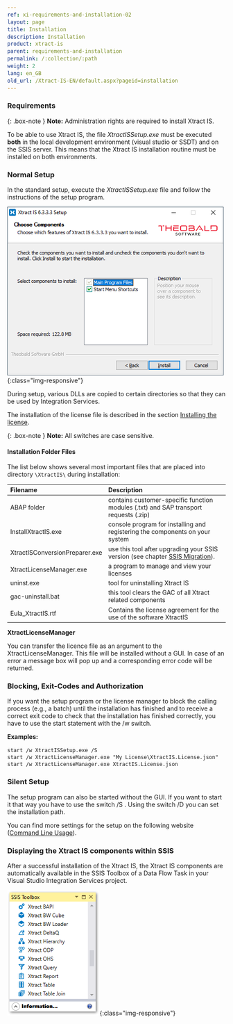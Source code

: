 ```yaml
---
ref: xi-requirements-and-installation-02
layout: page
title: Installation
description: Installation
product: xtract-is
parent: requirements-and-installation
permalink: /:collection/:path
weight: 2
lang: en_GB
old_url: /Xtract-IS-EN/default.aspx?pageid=installation
---
```

### Requirements

{: .box-note }
**Note:** Administration rights are required to install Xtract IS.

To be able to use Xtract IS, the file *XtractISSetup.exe* must be executed **both** in the local development environment (visual studio or SSDT) and on the SSIS server. This means that the Xtract IS installation routine must be installed on both environments.

### Normal Setup

In the standard setup, execute the *XtractISSetup.exe* file and follow the instructions of the setup program.

![XIS_Setup](/img/content/xis/xis_setup-exe.png){:class="img-responsive"}

During setup, various DLLs are copied to certain directories so that they can be used by Integration Services. 

The installation of the license file is described in the section [Installing the license](./installing-the-license).

{: .box-note }
**Note:** All switches are case sensitive.

#### Installation Folder Files
The list below shows several most important files that are placed into directory ``\XtractIS\`` during installation:

|Filename | Description |
|:----|:---|
| ABAP folder | contains customer-specific function modules (.txt) and SAP transport requests (.zip)|
| InstallXtractIS.exe | console program for installing and registering the components on your system|
| XtractISConversionPreparer.exe | use this tool after upgrading your SSIS version (see chapter [SSIS Migration](https://help.theobald-software.com/de/xtract-is/voraussetzungen-und-installation/ssis-migration)).|
| XtractLicenseManager.exe | a program to manage and view your licenses |
| uninst.exe | tool for uninstalling Xtract IS |
| gac-uninstall.bat | this tool clears the GAC of all Xtract related components|
| Eula_XtractIS.rtf | Contains the license agreement for the use of the software XtractIS|




**XtractLicenseManager**

You can transfer the licence file as an argument to the XtractLicenseManager. This file will be installed without a GUI. In case of an error a message box will pop up and a corresponding error code will be returned. 


### Blocking, Exit-Codes and Authorization

If you want the setup program or the license manager to block the calling process  (e.g., a batch) until the installation has finished and to receive a correct exit code to check that the installation has finished correctly, you have to use the start statement with the /w switch.


**Examples:**
```
start /w XtractISSetup.exe /S
start /w XtractLicenseManager.exe "My License\XtractIS.License.json"
start /w XtractLicenseManager.exe XtractIS.License.json
```

### Silent Setup

The setup program can also be started without the GUI. If you want to start it that way you have to use the switch /S . Using the switch /D you can set the installation path. 

You can find more settings for the setup on the following website ([Command Line Usage](http://nsis.sourceforge.net/Docs/Chapter3.html#3.2.1)).



### Displaying the Xtract IS components within SSIS
After a successful installation of the Xtract IS, the Xtract IS components are automatically available in the SSIS Toolbox of a Data Flow Task in your Visual Studio Integration Services project.

![XIS_SSIS_Toolbox](/img/content/XIS_SSIS_Toolbox.png){:class="img-responsive"}<br>
